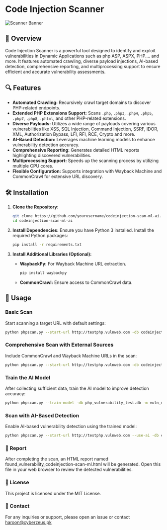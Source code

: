 # Code Injection Scanner

![Scanner Banner](https://your-image-link.com/banner.png)

## 🚀 Overview

Code Injection Scanner is a powerful tool designed to identify and exploit vulnerabilities in Dynamic Applications such as php ASP, ASPX, PHP.... and more. It features automated crawling, diverse payload injections, AI-based detection, comprehensive reporting, and multiprocessing support to ensure efficient and accurate vulnerability assessments.

## 🔍 Features

- **Automated Crawling:** Recursively crawl target domains to discover PHP-related endpoints.
- **Extended PHP Extensions Support:** Scans `.php`, `.php3`, `.php4`, `.php5`, `.php7`, `.php8`, `.phtml`, and other PHP-related extensions.
- **Diverse Payloads:** Utilizes a wide range of payloads covering various vulnerabilities like XSS, SQL Injection, Command Injection, SSRF, IDOR, XML, Authorization Bypass, LFI, RFI, RCE, Crypto and more.
- **AI-Based Detection:** Leverages machine learning models to enhance vulnerability detection accuracy.
- **Comprehensive Reporting:** Generates detailed HTML reports highlighting discovered vulnerabilities.
- **Multiprocessing Support:** Speeds up the scanning process by utilizing multiple CPU cores.
- **Flexible Configuration:** Supports integration with Wayback Machine and CommonCrawl for extensive URL discovery.

## 🛠 Installation

1. **Clone the Repository:**
    ```bash
    git clone https://github.com/yourusername/codeinjection-scan-ml-ai.git
    cd codeinjection-scan-ml-ai
    ```

2. **Install Dependencies:**
    Ensure you have Python 3 installed. Install the required Python packages:
    ```bash
    pip install -r requirements.txt
    ```

3. **Install Additional Libraries (Optional):**
    - **WaybackPy:** For Wayback Machine URL extraction.
        ```bash
        pip install waybackpy
        ```
    - **CommonCrawl:** Ensure access to CommonCrawl data.

## 📝 Usage

### Basic Scan
Start scanning a target URL with default settings:
```bash
python phpscan.py --start-url http://testphp.vulnweb.com -db codeinjection-scan-ml.db -r -v --max-depth 3
```

### Comprehensive Scan with External Sources
Include CommonCrawl and Wayback Machine URLs in the scan:
```bash
python phpscan.py --start-url http://testphp.vulnweb.com -db codeinjection-scan-ml.db -r -v --use-commoncrawl --include-wayback --max-depth 3
```

### Train the AI Model
After collecting sufficient data, train the AI model to improve detection accuracy:
```bash
python phpscan.py --train-model -db php_vulnerability_test.db -m vuln_model.pkl
```

### Scan with AI-Based Detection
Enable AI-based vulnerability detection using the trained model:
```bash
python phpscan.py --start-url http://testphp.vulnweb.com --use-ai -db codeinjection-scan-ml.db -r -v -m vuln_model.pkl --max-depth 3
```

### 📄 Report
After completing the scan, an HTML report named found_vulnerability_codeinjection-scan-ml.html will be generated. Open this file in your web browser to review the detected vulnerabilities.

###  📜 License
This project is licensed under the MIT License.

### 📧 Contact
For any inquiries or support, please open an issue or contact haroon@cyberzeus.pk
